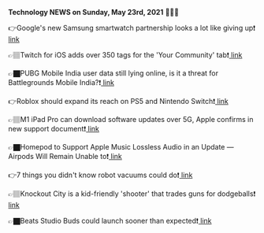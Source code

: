 <b>Technology NEWS on Sunday, May 23rd, 2021</b> 📡📡📡 

👉Google's new Samsung smartwatch partnership looks a lot like giving up❗️<a href='https://techblock.club/?p=12063'> link</a>

👉🏽Twitch for iOS adds over 350 tags for the 'Your Community' tab❗️<a href='https://techblock.club/?p=12065'> link</a>

👉🏿PUBG Mobile India user data still lying online, is it a threat for Battlegrounds Mobile India?❗️<a href='https://techblock.club/?p=12067'> link</a>

👉Roblox should expand its reach on PS5 and Nintendo Switch❗️<a href='https://techblock.club/?p=12069'> link</a>

👉🏽M1 iPad Pro can download software updates over 5G, Apple confirms in new support document❗️<a href='https://techblock.club/?p=12071'> link</a>

👉🏿Homepod to Support Apple Music Lossless Audio in an Update — Airpods Will Remain Unable to❗️<a href='https://techblock.club/?p=12073'> link</a>

👉7 things you didn't know robot vacuums could do❗️<a href='https://techblock.club/?p=12075'> link</a>

👉🏽Knockout City is a kid-friendly 'shooter' that trades guns for dodgeballs❗️<a href='https://techblock.club/?p=12077'> link</a>

👉🏿Beats Studio Buds could launch sooner than expected❗️<a href='https://techblock.club/?p=12079'> link</a>

